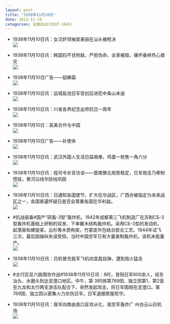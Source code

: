 ```yaml
---
layout: post
title: "1938年11月10日"
date: 2013-11-10
categories: 全面抗战(1937-1945)
---
```


<meta name="referrer" content="no-referrer" />

- 1938年11月10日讯：女汉奸领袖吴美丽在汕头被枪决 <br/><img src="https://ww4.sinaimg.cn/large/aca367d8jw1eaga3hvrkxj203z0afjrn.jpg" />

- 1938年11月10日讯：韩国钧不甘附敌，严拒伪命，全家被毁，痛怀桑梓热心救灾 <br/><img src="https://ww2.sinaimg.cn/large/aca367d8jw1eag8d290pjj20cs0h2n0z.jpg" />

- 1938年11月10日广告——貂蝉霜 <br/><img src="https://ww1.sinaimg.cn/large/aca367d8jw1eag6mn5u1zj20c00gzmzy.jpg" />

- 1938年11月10日讯：运城盐池日军受创后进犯中条山未逞 <br/><img src="https://ww3.sinaimg.cn/large/aca367d8jw1eag4w7mhsuj20cs0k50wk.jpg" />

- 1938年11月10日讯：川省各界纪念出师抗日一周年 <br/><img src="https://ww4.sinaimg.cn/large/aca367d8jw1eag35rjyi0j20cs0hoae9.jpg" />

- 1938年11月10日：英美合作与中国 <br/><img src="https://ww2.sinaimg.cn/large/aca367d8jw1eag1fbcb8tj20cs0k40zv.jpg" />

- 1938年11月10日广告——补使命 <br/><img src="https://ww4.sinaimg.cn/large/aca367d8jw1eafzowixjdj20bo0gzwhc.jpg" />

- 1938年11月10日讯：武汉外国人生活日益艰难，鸡蛋一枚售一角六分 <br/><img src="https://ww1.sinaimg.cn/large/aca367d8jw1eafuho94a0j20cs0ea77y.jpg" />

- 1938年11月10日讯：程司令长官访谈——晋南豫北局势稳定，日军炮击乃牵制惯技，黄河沿线华防线巩固 <br/><img src="https://ww1.sinaimg.cn/large/aca367d8jw1eafsrab868j20cs0rcq82.jpg" />

- 1938年11月10日讯：日通知各国使节，扩大在华战区，广西亦被指定为未来战区之一，各国普遍怀疑日是否会尊重各国在华利益。 <br/><img src="https://ww3.sinaimg.cn/large/aca367d8jw1eafr0s1iafj20cs0yo45t.jpg" />

- #抗战装备#国产“研轰-3型”轰炸机，1942年成都第三飞机制造厂在苏制СБ-3型轰炸机基础上研制的双发、下单翼木结构轰炸机。采用СБ-3型的发动机、起落架和螺旋桨，云杉等木质构架，竹蒙皮外包结合胶合工艺。1944年试飞三次，最后因操纵失误受损。当时中国空军已有大量美制轰炸机，该机未能量产。 <br/><img src="https://ww1.sinaimg.cn/large/aca367d8jw1eafozsrrjuj20di0d63zc.jpg" />

- 1938年11月10日讯：日机冒充我军飞机向宜昌投弹，遭到炮火猛击 <br/><img src="https://ww3.sinaimg.cn/large/aca367d8jw1eafnkenyp0j208m0drq4x.jpg" />

- #太行区反六路围攻作战#1938年11月10日讯：8时，昔阳日军800余人，经东冶头、水磨头到达泥澄口地区。中午，第 385旅第769团、独立团第1、第2营在九龙和太行两支游击队配合下，突然发起攻击，将日军围阻在泥澄口。第769团、独立团以密集火力杀伤日军。日军退据房屋死守。 

- 1938年11月10日讯：我军向南由良口反攻从化，我空军轰炸广 州白云山日机场 <br/><img src="https://ww2.sinaimg.cn/large/aca367d8jw1eafk30cmv5j20cs0z544h.jpg" />

